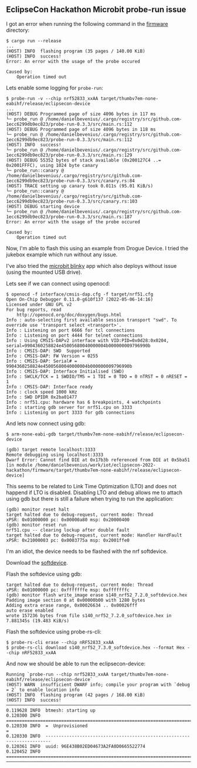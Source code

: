 ## EclipseCon Hackathon Microbit probe-run issue
I got an error when running the following command in the
[firmware](https://github.com/Eclipse-IoT/eclipsecon-2022-hackathon/tree/main/firmware)
directory:
```console
$ cargo run --release
...
(HOST) INFO  flashing program (35 pages / 140.00 KiB)
(HOST) INFO  success!
Error: An error with the usage of the probe occured

Caused by:
    Operation timed out
```

Lets enable some logging for `probe-run`:

```console
$ probe-run -v --chip nrf52833_xxAA target/thumbv7em-none-eabihf/release/eclipsecon-device
...
(HOST) DEBUG Programmed page of size 4096 bytes in 117 ms
└─ probe_run @ /home/danielbevenius/.cargo/registry/src/github.com-1ecc6299db9ec823/probe-run-0.3.3/src/main.rs:112
(HOST) DEBUG Programmed page of size 4096 bytes in 118 ms
└─ probe_run @ /home/danielbevenius/.cargo/registry/src/github.com-1ecc6299db9ec823/probe-run-0.3.3/src/main.rs:112
(HOST) INFO  success!
└─ probe_run @ /home/danielbevenius/.cargo/registry/src/github.com-1ecc6299db9ec823/probe-run-0.3.3/src/main.rs:129
(HOST) DEBUG 55352 bytes of stack available (0x200127C4 ..= 0x2001FFFC), using 1024 byte canary
└─ probe_run::canary @ /home/danielbevenius/.cargo/registry/src/github.com-1ecc6299db9ec823/probe-run-0.3.3/src/canary.rs:84
(HOST) TRACE setting up canary took 0.011s (95.01 KiB/s)
└─ probe_run::canary @ /home/danielbevenius/.cargo/registry/src/github.com-1ecc6299db9ec823/probe-run-0.3.3/src/canary.rs:103
(HOST) DEBUG starting device
└─ probe_run @ /home/danielbevenius/.cargo/registry/src/github.com-1ecc6299db9ec823/probe-run-0.3.3/src/main.rs:187
Error: An error with the usage of the probe occured

Caused by:
    Operation timed out
```

Now, I'm able to flash this using an example from Drogue Device. I tried the
jukebox example which run without any issue.

I've also tried the [microbit blinky](./microbit-blinky.hex) app which also
deploys without issue (using the mounted USB drive).

Lets see if we can connect using openocd:
```console
$ openocd -f interface/cmsis-dap.cfg -f target/nrf51.cfg
Open On-Chip Debugger 0.11.0-g610f137 (2022-05-06-14:16)
Licensed under GNU GPL v2
For bug reports, read
	http://openocd.org/doc/doxygen/bugs.html
Info : auto-selecting first available session transport "swd". To override use 'transport select <transport>'.
Info : Listening on port 6666 for tcl connections
Info : Listening on port 4444 for telnet connections
Info : Using CMSIS-DAPv2 interface with VID:PID=0x0d28:0x0204, serial=9904360258824e45005680040000004b000000009796990b
Info : CMSIS-DAP: SWD  Supported
Info : CMSIS-DAP: FW Version = 0255
Info : CMSIS-DAP: Serial# = 9904360258824e45005680040000004b000000009796990b
Info : CMSIS-DAP: Interface Initialised (SWD)
Info : SWCLK/TCK = 1 SWDIO/TMS = 1 TDI = 0 TDO = 0 nTRST = 0 nRESET = 1
Info : CMSIS-DAP: Interface ready
Info : clock speed 1000 kHz
Info : SWD DPIDR 0x2ba01477
Info : nrf51.cpu: hardware has 6 breakpoints, 4 watchpoints
Info : starting gdb server for nrf51.cpu on 3333
Info : Listening on port 3333 for gdb connections
```
And lets now connect using gdb:
```console
$ arm-none-eabi-gdb target/thumbv7em-none-eabihf/release/eclipsecon-device

(gdb) target remote localhost:3333
Remote debugging using localhost:3333
Dwarf Error: Cannot find DIE at 0x17b3b referenced from DIE at 0x5ba51 [in module /home/danielbevenius/work/iot/eclipsecon-2022-hackathon/firmware/target/thumbv7em-none-eabihf/release/eclipsecon-device]
```
This seems to be related to Link Time Optimization (LTO) and does not happend if
LTO is disabled. Disabling LTO and debug allows me to attach using gdb but
there is still a failure when trying to run the application:
```console
(gdb) monitor reset halt
target halted due to debug-request, current mode: Thread 
xPSR: 0x01000000 pc: 0x00000a80 msp: 0x20000400
(gdb) monitor reset run
nrf51.cpu -- clearing lockup after double fault
target halted due to debug-request, current mode: Handler HardFault
xPSR: 0x21000003 pc: 0x0003775a msp: 0x2001ffe0
```

I'm an idiot, the device needs to be flashed with the nrf softdevice.

Download the [softdevice](https://www.nordicsemi.com/Products/Development-software/S140/Download).

Flash the softdevice using gdb:
```console(gdb) monitor reset halt
target halted due to debug-request, current mode: Thread 
xPSR: 0x01000000 pc: 0xfffffffe msp: 0xfffffffc
(gdb) monitor flash write_image erase s140_nrf52_7.2.0_softdevice.hex
Padding image section 0 at 0x00000b00 with 1280 bytes
Adding extra erase range, 0x00026634 .. 0x00026fff
auto erase enabled
wrote 157236 bytes from file s140_nrf52_7.2.0_softdevice.hex in 7.881345s (19.483 KiB/s)
```
Flash the softdevice using probe-rs-cli:
```console
$ probe-rs-cli erase --chip nRF52833_xxAA                                         
$ probe-rs-cli download s140_nrf52_7.3.0_softdevice.hex --format Hex --chip nRF52833_xxAA
```

And now we should be able to run the eclipsecon-device:
```console
Running `probe-run --chip nrf52833_xxAA target/thumbv7em-none-eabihf/release/eclipsecon-device`
(HOST) WARN  insufficient DWARF info; compile your program with `debug = 2` to enable location info
(HOST) INFO  flashing program (42 pages / 168.00 KiB)
(HOST) INFO  success!
────────────────────────────────────────────────────────────────────────────────
0.119628 INFO  btmesh: starting up
0.120300 INFO  ========================================================================
0.120330 INFO  =  Unprovisioned                                                       =
0.120330 INFO  ------------------------------------------------------------------------
0.120361 INFO  uuid: 96E438B02ED04673A2FA0D0665522774
0.120452 INFO  ========================================================================
────────────────────────────────────────────────────────────────────────────────
```

